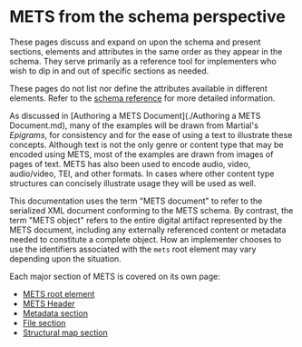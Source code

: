 # METS from the schema perspective

These pages discuss and expand on upon the schema and present sections,
elements and attributes in the same order as they appear in the schema.  They
serve primarily as a reference tool for implementers who wish to dip in and out
of specific sections as needed.

These pages do not list nor define the attributes available in different
elements. Refer to the [schema
reference](https://mets.github.io/METS_v2_Docs/mets.html) for more detailed
information.

As discussed in [Authoring a METS Document](./Authoring a METS Document.md),
many of the examples will be drawn from Martial's *Epigrams*, for consistency
and for the ease of using a text to illustrate these concepts. Although text is
not the only genre or content type that may be encoded using METS, most of the
examples are drawn from images of pages of text. METS has also been used to
encode audio, video, audio/video, TEI, and other formats. In cases where other
content type structures can concisely illustrate usage they will be used as
well.

This documentation uses the term "METS document" to refer to the serialized XML
document conforming to the METS schema. By contrast, the term "METS object"
refers to the entire digital artifact represented by the METS document,
including any externally referenced content or metadata needed to constitute a
complete object. How an implementer chooses to use the identifiers associated
with the `mets` root element may vary depending upon the situation.

Each major section of METS is covered on its own page:

- [METS root element](./schema-perspective/root.md)
- [METS Header](./schema-perspective/metsHdr.md)
- [Metadata section](./schema-perspective/mdSec.md)
- [File section](./schema-perspective/fileSec.md)
- [Structural map section](./schema-perspective/structSec.md)
